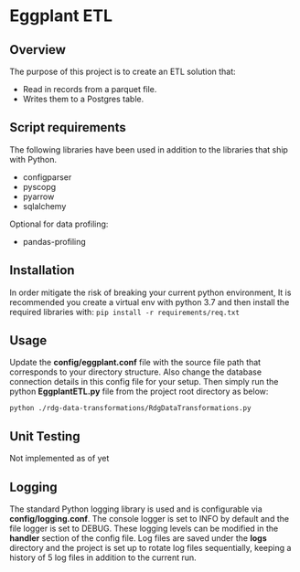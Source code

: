 # Eggplant ETL

## Overview
The purpose of this project is to create an ETL solution that:
- Read in records from a parquet file.
- Writes them to a Postgres table.

## Script requirements
The following libraries have been used in addition to the libraries that ship with Python.

- configparser
- pyscopg
- pyarrow
- sqlalchemy

Optional for data profiling:
- pandas-profiling

## Installation
In order mitigate the risk of breaking your current python environment, It is recommended you create a virtual env with
 python 3.7 and then install the required libraries with:
```pip install -r requirements/req.txt```

## Usage
Update the **config/eggplant.conf** file with the source file path that corresponds to your directory structure.
Also change the database connection details in this config file for your setup. Then simply run the python 
**EggplantETL.py** file from the project root directory as below:


```python ./rdg-data-transformations/RdgDataTransformations.py```

## Unit Testing
Not implemented as of yet

## Logging
The standard Python logging library is used and is configurable via **config/logging.conf**. The console logger is set 
to INFO by default and the file logger is set to DEBUG. These logging levels can be modified in the **handler** section 
of the config file. Log files are saved under the **logs** directory and the project is set up to rotate log files 
sequentially, keeping a history of 5 log files in addition to the current run.

